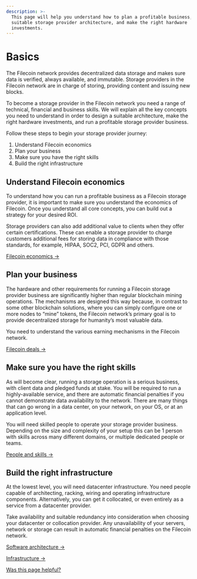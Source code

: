 ```yaml
---
description: >-
  This page will help you understand how to plan a profitable business, design a
  suitable storage provider architecture, and make the right hardware
  investments.
---
```


# Basics

The Filecoin network provides decentralized data storage and makes sure data is verified, always available, and immutable. Storage providers in the Filecoin network are in charge of storing, providing content and issuing new blocks.

To become a storage provider in the Filecoin network you need a range of technical, financial and business skills. We will explain all the key concepts you need to understand in order to design a suitable architecture, make the right hardware investments, and run a profitable storage provider business.

Follow these steps to begin your storage provider journey:

1. Understand Filecoin economics
2. Plan your business
3. Make sure you have the right skills
4. Build the right infrastructure

## Understand Filecoin economics

To understand how you can run a profitable business as a Filecoin storage provider, it is important to make sure you understand the economics of Filecoin. Once you understand all core concepts, you can build out a strategy for your desired ROI.

Storage providers can also add additional value to clients when they offer certain certifications. These can enable a storage provider to charge customers additional fees for storing data in compliance with those standards, for example, HIPAA, SOC2, PCI, GDPR and others.

[Filecoin economics ->](../filecoin-economics/storage-proving.md)

## Plan your business <a href="#plan-your-business" id="plan-your-business"></a>

The hardware and other requirements for running a Filecoin storage provider business are significantly higher than regular blockchain mining operations. The mechanisms are designed this way because, in contrast to some other blockchain solutions, where you can simply configure one or more nodes to “mine” tokens, the Filecoin network’s primary goal is to provide decentralized storage for humanity’s most valuable data.

You need to understand the various earning mechanisms in the Filecoin network.

[Filecoin deals ->](../filecoin-deals/storage-deals.md)

## Make sure you have the right skills <a href="#make-sure-you-have-the-right-skills" id="make-sure-you-have-the-right-skills"></a>

As will become clear, running a storage operation is a serious business, with client data and pledged funds at stake. You will be required to run a highly-available service, and there are automatic financial penalties if you cannot demonstrate data availability to the network. There are many things that can go wrong in a data center, on your network, on your OS, or at an application level.

You will need skilled people to operate your storage provider business. Depending on the size and complexity of your setup this can be 1 person with skills across many different domains, or multiple dedicated people or teams.

[People and skills ->](../skills/linux.md)

## Build the right infrastructure <a href="#build-the-right-infrastructure" id="build-the-right-infrastructure"></a>

At the lowest level, you will need datacenter infrastructure. You need people capable of architecting, racking, wiring and operating infrastructure components. Alternatively, you can get it collocated, or even entirely as a service from a datacenter provider.

Take availability and suitable redundancy into consideration when choosing your datacenter or collocation provider. Any unavailability of your servers, network or storage can result in automatic financial penalties on the Filecoin network.

[Software architecture ->](../architecture/lotus-components.md)

[Infrastructure ->](../skills/storage.md)



[Was this page helpful?](https://airtable.com/apppq4inOe4gmSSlk/pagoZHC2i1iqgphgl/form?prefill\_Page+URL=https://docs.filecoin.io/storage-providers/basics)
